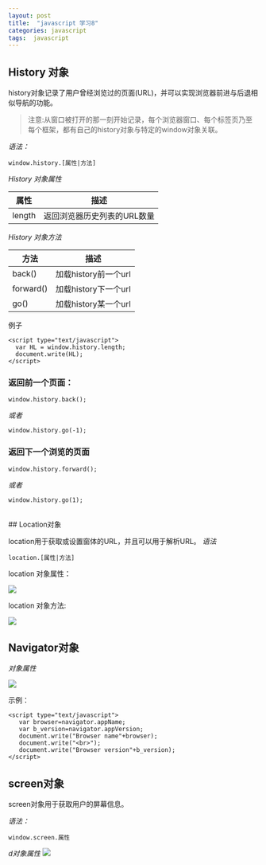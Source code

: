 ```yaml
---
layout: post
title:  "javascript 学习8"
categories: javascript
tags:  javascript
---
```




## History 对象
history对象记录了用户曾经浏览过的页面(URL)，并可以实现浏览器前进与后退相似导航的功能。

> 注意:从窗口被打开的那一刻开始记录，每个浏览器窗口、每个标签页乃至每个框架，都有自己的history对象与特定的window对象关联。

<!--more-->

*语法：*

```
window.history.[属性|方法]
```
*History 对象属性*

| 属性 | 描述|
| -------- | -------- |
| length   | 返回浏览器历史列表的URL数量  |

*History 对象方法*

| 方法 | 描述 |
| -------- | -------- |
| back()  | 加载history前一个url  |
| forward()  | 加载history下一个url  |
| go()  | 加载history某一个url  |

例子

```
<script type="text/javascript">
  var HL = window.history.length;
  document.write(HL);
</script>
```

### 返回前一个页面：

```
window.history.back();
```
*或者*

```
window.history.go(-1);
```

### 返回下一个浏览的页面

```
window.history.forward();
```

*或者*

```
window.history.go(1);
```

</br>
## Location对象

location用于获取或设置窗体的URL，并且可以用于解析URL。
*语法*


```
location.[属性|方法]

```
location 对象属性：

![](http://img.mukewang.com/5354b1d00001c4ec06220271.jpg)

location 对象方法:

![](http://img.mukewang.com/5354b1eb00016a2405170126.jpg)

## Navigator对象

*对象属性*

![](http://img.mukewang.com/5354cff70001428b06880190.jpg)

示例：

```
<script type="text/javascript">
   var browser=navigator.appName;
   var b_version=navigator.appVersion;
   document.write("Browser name"+browser);
   document.write("<br>");
   document.write("Browser version"+b_version);
</script>
```

## screen对象
screen对象用于获取用户的屏幕信息。

*语法：*

```
window.screen.属性
```
*d对象属性*
![](http://img.mukewang.com/5354d2810001a47706210213.jpg)

